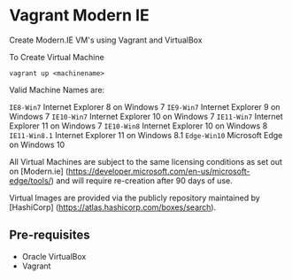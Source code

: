 # Vagrant Modern IE

Create Modern.IE VM's using Vagrant and VirtualBox

To Create Virtual Machine

`vagrant up <machinename>`

Valid Machine Names are:

 `IE8-Win7`    Internet Explorer 8 on Windows 7
 `IE9-Win7`    Internet Explorer 9 on Windows 7
 `IE10-Win7`   Internet Explorer 10 on Windows 7
 `IE11-Win7`   Internet Explorer 11 on Windows 7
 `IE10-Win8`   Internet Explorer 10 on Windows 8
 `IE11-Win8.1` Internet Explorer 11 on Windows 8.1
 `Edge-Win10`  Microsoft Edge on Windows 10

All Virtual Machines are subject to the same licensing conditions as set out on [Modern.ie] (https://developer.microsoft.com/en-us/microsoft-edge/tools/) and will require re-creation after 90 days of use.

Virtual Images are provided via the publicly repository maintained by [HashiCorp] (https://atlas.hashicorp.com/boxes/search).

## Pre-requisites

* Oracle VirtualBox
* Vagrant
